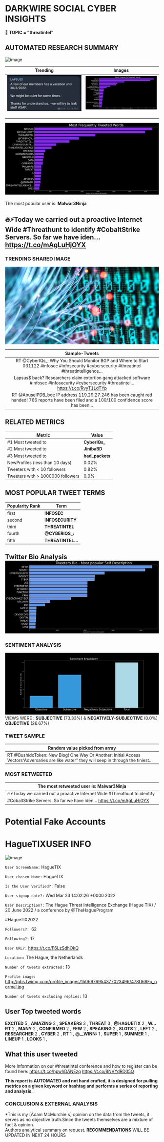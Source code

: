 # DARKWIRE SOCIAL CYBER INSIGHTS 
&#x1F34E; **TOPIC = "threatintel"**

## AUTOMATED RESEARCH SUMMARY
  ![image](darkLogo.png)   

|  Trending  |   Images | 
:-------------------------:|:-------------------------:
|  ![image](assets/threatintel/imageFile1.jpg)     <img width=200/> | ![image](assets/threatintel/imageFile2.jpg) <img width=200/> |   
 
 
![image](assets/threatintel/TWEETS.png)
<br></br>
The most popular user is: **Malwar3Ninja**  
 

## 🔥⚡Today we carried out a proactive Internet Wide #Threathunt to identify #CobaltStrike Servers. So far we have iden… https://t.co/mAgLuHjOYX 

  




### TRENDING SHARED IMAGE

![image](assets/threatintel/twitterPostedImage.png)



|                **Sample-Tweets**        |
| :-------------: |
| RT @CyberIQs_: Why You Should Monitor BGP and Where to Start 031122 #infosec #infosecurity #cybersecurity #threatintel #threatintelligence… |
| Lapsus$ back? Researchers claim extortion gang attacked software #infosec #infosecurity #cybersecurity #threatintel… https://t.co/RvyT1LdTYp |
| RT @AbuseIPDB_bot: IP address 119.29.27.246 has been caught red handed! 766 reports have been filed and a 100/100 confidence score has been… |

## RELATED METRICS<br>
| Metric | Value |
| ------------- | ------------- |
| #1 Most tweeted to  | **CyberIQs_** |
| #2 Most tweeted to  | **JinibaBD** |
| #3 Most tweeted to  | **bad_packets** |
| NewProfiles (less than 10 days) | 0.02%  |
| Tweeters with < 10 followers  | 0.82%|
| Tweeters with > 1000000 followers  | 0.0%  |



## MOST POPULAR TWEET TERMS 


| Popularity Rank  | Term |
| ------------- | ------------- |
| first  | **INFOSEC**  |
| second  | **INFOSECURITY**  |
| third  | **THREATINTEL** |
| fourth  | **@CYBERIQS_:**  |
| fifth  | **THREATINTEL…**  |


## Twitter Bio Analysis![image](assets/threatintel/BIO.png)
### SENTIMENT ANALYSIS
![image](assets/threatintel/sentiment.png)
VIEWS WERE : **SUBJECTIVE**  (73.33%) & **NEGATIVELY-SUBJECTIVE** (0.0%) **OBJECTIVE** (26.67%)

### TWEET SAMPLE 
| Random value picked from array |
| ------------- |
|RT @BushidoToken: New Blog! One Way Or Another: Initial Access Vectors“Adversaries are like water” they will seep in through the tiniest… |

### MOST RETWEETED 

| The most retweeted user is: **Malwar3Ninja**  |
| ------------- |
| 🔥⚡Today we carried out a proactive Internet Wide #Threathunt to identify #CobaltStrike Servers. So far we have iden… https://t.co/mAgLuHjOYX |

# Potential Fake Accounts
 
# HagueTIXUSER INFO
![image](http://pbs.twimg.com/profile_images/1506976954377023496/478U68Fo_normal.jpg)
 
`User ScreenName:` HagueTIX 
 
`User chosen Name:` HagueTIX 
 
`Is the User Verified?:` False 
 
`User signup date?:` Wed Mar 23 14:02:26 +0000 2022 
 
`User Description?:` The Hague Threat Intelligence Exchange (Hague TIX) / 20 June 2022 / a conference by @TheHagueProgram

#HagueTIX2022 
 
`Followers?: `62 
 
`Following?:` 17 
 
`User URL?:` https://t.co/F6LzSdhOkQ 
 
`Location:` The Hague, the Netherlands 
 
`Number of tweets extracted`  : 13 
 
`Profile image:` http://pbs.twimg.com/profile_images/1506976954377023496/478U68Fo_normal.jpg 
 
`Number of tweets excluding replies:` 13 
 

 

 
## User Top tweeted words 
 
**EXCITED** 5 , **AMAZING** 3 , **SPEAKERS** 3 , **THREAT** 3 , **@HAGUETIX** 2 , **W…RT** 2 , **MANY** 2 , **CONFIRMED** 2 , **FEW** 2 , **SPEAKING** 2 , **SLOTS** 2 , **LEFT** 2 , **RESEARCHER** 2 , **CYBER** 2 , **RT** 1 , **@__WINN:** 1 , **SUPER** 1 , **SUMMER** 1 , **LINEUP** 1 , **LOOKS** 1 , 
 
## What this user tweeted
 
More information on our #threatintel conference and how to register can be found here: https://t.co/hpwhDANEzq https://t.co/8NVYdRD05Q
 

<b> This report is AUTOMATED and not hand crafted, it is designed for pulling metrics on a given keyword or hashtag and performs a series of reporting and analysis.</b>  
### CONCLUSION & EXTERNAL ANALYSIS

*This is my [Adam McMurchie`s] opinion on the data from the tweets, it serves as no objective truth.Since the tweets themselves are a mixture of fact & opinion.<br>
Authors analytical summary on request.
**RECOMMENDATIONS** WILL BE UPDATED IN NEXT  24 HOURS <br>